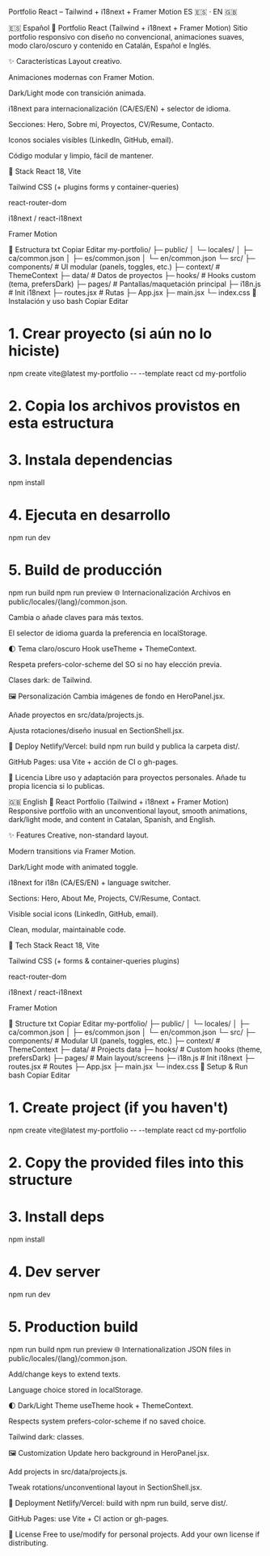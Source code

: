 Portfolio React – Tailwind + i18next + Framer Motion
ES 🇪🇸 · EN 🇬🇧

🇪🇸 Español
🚀 Portfolio React (Tailwind + i18next + Framer Motion)
Sitio portfolio responsivo con diseño no convencional, animaciones suaves, modo claro/oscuro y contenido en Catalán, Español e Inglés.

✨ Características
Layout creativo.

Animaciones modernas con Framer Motion.

Dark/Light mode con transición animada.

i18next para internacionalización (CA/ES/EN) + selector de idioma.

Secciones: Hero, Sobre mí, Proyectos, CV/Resume, Contacto.

Iconos sociales visibles (LinkedIn, GitHub, email).

Código modular y limpio, fácil de mantener.

🧰 Stack
React 18, Vite

Tailwind CSS (+ plugins forms y container-queries)

react-router-dom

i18next / react-i18next

Framer Motion

📁 Estructura
txt
Copiar
Editar
my-portfolio/
├─ public/
│  └─ locales/
│     ├─ ca/common.json
│     ├─ es/common.json
│     └─ en/common.json
└─ src/
   ├─ components/   # UI modular (panels, toggles, etc.)
   ├─ context/      # ThemeContext
   ├─ data/         # Datos de proyectos
   ├─ hooks/        # Hooks custom (tema, prefersDark)
   ├─ pages/        # Pantallas/maquetación principal
   ├─ i18n.js       # Init i18next
   ├─ routes.jsx    # Rutas
   ├─ App.jsx
   ├─ main.jsx
   └─ index.css
🔧 Instalación y uso
bash
Copiar
Editar
# 1. Crear proyecto (si aún no lo hiciste)
npm create vite@latest my-portfolio -- --template react
cd my-portfolio

# 2. Copia los archivos provistos en esta estructura

# 3. Instala dependencias
npm install

# 4. Ejecuta en desarrollo
npm run dev

# 5. Build de producción
npm run build
npm run preview
🌐 Internacionalización
Archivos en public/locales/{lang}/common.json.

Cambia o añade claves para más textos.

El selector de idioma guarda la preferencia en localStorage.

🌓 Tema claro/oscuro
Hook useTheme + ThemeContext.

Respeta prefers-color-scheme del SO si no hay elección previa.

Clases dark: de Tailwind.

🖼️ Personalización
Cambia imágenes de fondo en HeroPanel.jsx.

Añade proyectos en src/data/projects.js.

Ajusta rotaciones/diseño inusual en SectionShell.jsx.

🚢 Deploy
Netlify/Vercel: build npm run build y publica la carpeta dist/.

GitHub Pages: usa Vite + acción de CI o gh-pages.

📄 Licencia
Libre uso y adaptación para proyectos personales. Añade tu propia licencia si lo publicas.

🇬🇧 English
🚀 React Portfolio (Tailwind + i18next + Framer Motion)
Responsive portfolio with an unconventional layout, smooth animations, dark/light mode, and content in Catalan, Spanish, and English.

✨ Features
Creative, non-standard layout.

Modern transitions via Framer Motion.

Dark/Light mode with animated toggle.

i18next for i18n (CA/ES/EN) + language switcher.

Sections: Hero, About Me, Projects, CV/Resume, Contact.

Visible social icons (LinkedIn, GitHub, email).

Clean, modular, maintainable code.

🧰 Tech Stack
React 18, Vite

Tailwind CSS (+ forms & container-queries plugins)

react-router-dom

i18next / react-i18next

Framer Motion

📁 Structure
txt
Copiar
Editar
my-portfolio/
├─ public/
│  └─ locales/
│     ├─ ca/common.json
│     ├─ es/common.json
│     └─ en/common.json
└─ src/
   ├─ components/   # Modular UI (panels, toggles, etc.)
   ├─ context/      # ThemeContext
   ├─ data/         # Projects data
   ├─ hooks/        # Custom hooks (theme, prefersDark)
   ├─ pages/        # Main layout/screens
   ├─ i18n.js       # Init i18next
   ├─ routes.jsx    # Routes
   ├─ App.jsx
   ├─ main.jsx
   └─ index.css
🔧 Setup & Run
bash
Copiar
Editar
# 1. Create project (if you haven't)
npm create vite@latest my-portfolio -- --template react
cd my-portfolio

# 2. Copy the provided files into this structure

# 3. Install deps
npm install

# 4. Dev server
npm run dev

# 5. Production build
npm run build
npm run preview
🌐 Internationalization
JSON files in public/locales/{lang}/common.json.

Add/change keys to extend texts.

Language choice stored in localStorage.

🌓 Dark/Light Theme
useTheme hook + ThemeContext.

Respects system prefers-color-scheme if no saved choice.

Tailwind dark: classes.

🖼️ Customization
Update hero background in HeroPanel.jsx.

Add projects in src/data/projects.js.

Tweak rotations/unconventional layout in SectionShell.jsx.

🚢 Deployment
Netlify/Vercel: build with npm run build, serve dist/.

GitHub Pages: use Vite + CI action or gh-pages.

📄 License
Free to use/modify for personal projects. Add your own license if distributing.
